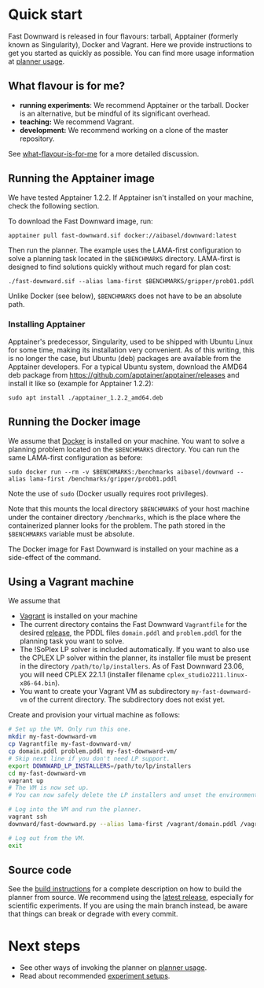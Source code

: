 # Quick start

Fast Downward is released in four flavours: tarball, Apptainer (formerly
known as Singularity), Docker and Vagrant. Here we provide instructions
to get you started as quickly as possible. You can find more usage
information at [planner usage](planner-usage.md).

## What flavour is for me?

-   **running experiments**: We recommend Apptainer or the tarball.
    Docker is an alternative, but be mindful of its significant
    overhead.
-   **teaching:** We recommend Vagrant.
-   **development:** We recommend working on a clone of the master
    repository.

See [what-flavour-is-for-me](what-flavour-is-for-me.md) for a more
detailed discussion.

## Running the Apptainer image

We have tested Apptainer 1.2.2. If Apptainer isn't installed on your
machine, check the following section.

To download the Fast Downward image, run:

    apptainer pull fast-downward.sif docker://aibasel/downward:latest

Then run the planner. The example uses the LAMA-first configuration to
solve a planning task located in the `$BENCHMARKS` directory.
LAMA-first is designed to find solutions quickly without much regard for
plan cost:

    ./fast-downward.sif --alias lama-first $BENCHMARKS/gripper/prob01.pddl

Unlike Docker (see below), `$BENCHMARKS` does not have to be an
absolute path.

### Installing Apptainer

Apptainer's predecessor, Singularity, used to be shipped with Ubuntu
Linux for some time, making its installation very convenient. As of this
writing, this is no longer the case, but Ubuntu (deb) packages are
available from the Apptainer developers. For a typical Ubuntu system,
download the AMD64 deb package from
<https://github.com/apptainer/apptainer/releases> and install it like so
(example for Apptainer 1.2.2):

    sudo apt install ./apptainer_1.2.2_amd64.deb

## Running the Docker image

We assume that [Docker](https://docs.docker.com/get-docker/)
is installed on your machine. You want to solve a planning problem
located on the `$BENCHMARKS` directory. You can run the same
LAMA-first configuration as before:

    sudo docker run --rm -v $BENCHMARKS:/benchmarks aibasel/downward --alias lama-first /benchmarks/gripper/prob01.pddl

Note the use of `sudo` (Docker usually requires root privileges).

Note that this mounts the local directory `$BENCHMARKS` of your host
machine under the container directory `/benchmarks`, which is the
place where the containerized planner looks for the problem. The path
stored in the `$BENCHMARKS` variable must be absolute.

The Docker image for Fast Downward is installed on your machine as a
side-effect of the command.

## Using a Vagrant machine

We assume that

-   [Vagrant](https://www.vagrantup.com/) is installed on
    your machine
-   The current directory contains the Fast Downward `Vagrantfile` for
    the desired [release](https://www.fast-downward.org/releases), the PDDL files
    `domain.pddl` and `problem.pddl` for the planning task you want
    to solve.
-   The !SoPlex LP solver is included automatically. If you want to also
    use the CPLEX LP solver within the planner, its installer file must
    be present in the directory `/path/to/lp/installers`. As of Fast
    Downward 23.06, you will need CPLEX 22.1.1 (installer filename
    `cplex_studio2211.linux-x86-64.bin`).
-   You want to create your Vagrant VM as subdirectory
    `my-fast-downward-vm` of the current directory. The subdirectory
    does not exist yet.

Create and provision your virtual machine as follows:

``` bash
# Set up the VM. Only run this one.
mkdir my-fast-downward-vm
cp Vagrantfile my-fast-downward-vm/
cp domain.pddl problem.pddl my-fast-downward-vm/
# Skip next line if you don't need LP support.
export DOWNWARD_LP_INSTALLERS=/path/to/lp/installers
cd my-fast-downward-vm
vagrant up
# The VM is now set up.
# You can now safely delete the LP installers and unset the environment variable.

# Log into the VM and run the planner.
vagrant ssh
downward/fast-downward.py --alias lama-first /vagrant/domain.pddl /vagrant/problem.pddl

# Log out from the VM.
exit
```

## Source code

See the [build
instructions](https://github.com/aibasel/downward/blob/main/BUILD.md)
for a complete description on how to build the planner from source. We
recommend using the [latest release](https://www.fast-downward.org/releases), especially
for scientific experiments. If you are using the main branch instead, be
aware that things can break or degrade with every commit.

# Next steps

-   See other ways of invoking the planner on
    [planner usage](planner-usage.md).
-   Read about recommended [experiment
    setups](https://github.com/aibasel/downward#scientific-experiments).
